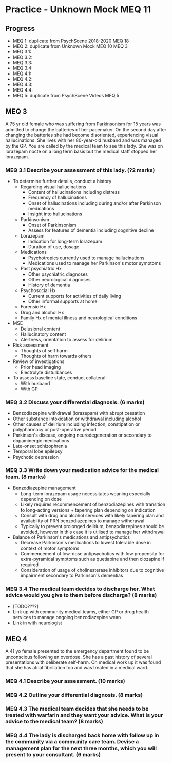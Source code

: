 # Practice - Unknown Mock MEQ 11

## Progress

- MEQ 1: duplicate from PsychScene 2018-2020 MEQ 18
- MEQ 2: duplicate from Unknown Mock MEQ 10 MEQ 3
- MEQ 3.1:
- MEQ 3.2:
- MEQ 3.3:
- MEQ 3.4:
- MEQ 4.1:
- MEQ 4.2:
- MEQ 4.3:
- MEQ 4.4:
- MEQ 5: duplicate from PsychScene Videos MEQ 5

## MEQ 3
A 75 yr old female who was suffering from Parkinsonism for 15 years was admitted to change the batteries of her pacemaker. On the second day after changing the batteries she had become disoriented, experiencing visual hallucinations. She lives with her 80-year-old husband and was managed by the GP. You are called by the medical team to see this lady. She was on lorazepam nocte on a long term basis but the medical staff stopped her lorazepam. 

### MEQ 3.1 Describe your assessment of this lady. (?2 marks)


- To determine further details, conduct a history
  - Regarding visual hallucinations
    - Content of hallucinations including distress
    - Frequency of hallucinations
    - Onset of hallucinations including during and/or after Parkinson medications
    - Insight into hallucinations
  - Parkinsonism
    - Onset of Parkinsonism
    - Assess for features of dementia including cognitive decline
  - Lorazepam
    - Indication for long-term lorazepam
    - Duration of use, dosage
  - Medications
    - Psychotropics currently used to manage hallucinations
    - Medications used to manage her Parkinson's motor symptoms
  - Past psychiatric Hx
    - Other psychiatric diagnoses
    - Other neurological diagnoses
    - History of dementia
  - Psychosocial Hx
    - Current supports for activities of daily living
    - Other informal supports at home
  - Forensic Hx
  - Drug and alcohol Hx
  - Family Hx of mental illness and neurological conditions
- MSE
  - Delusional content
  - Hallucinatory content
  - Alertness, orientation to assess for delirium
- Risk assessment
  - Thoughts of self harm
  - Thoughts of harm towards others
- Review of investigations
  - Prior head imaging
  - Electrolyte disturbances
- To assess baseline state, conduct collateral:
  - With husband
  - With GP

### MEQ 3.2 Discuss your differential diagnosis. (6 marks)

- Benzodiazepine withdrawal (lorazepam) with abrupt cessation
- Other substance intoxication or withdrawal including alcohol
- Other causes of delirium including infection, constipation or polypharmacy or post-operative period
- Parkinson's disease, ongoing neurodegeneration or secondary to dopaminergic medications
- Late-onset schizophrenia
- Temporal lobe epilepsy
- Psychotic depression

### MEQ 3.3 Write down your medication advice for the medical team. (8 marks)

- Benzodiazepine management
  - Long-term lorazepam usage necessitates weaning especially depending on dose
  - Likely requires recommencement of benzodiazepines with transition to long-acting versions + tapering plan depending on indication
  - Consult with drug and alcohol services with likely tapering plan and availability of PRN benzodiazepines to manage withdrawal
  - Typically to prevent prolonged delirium, benzodiazepines should be avoided, however in this case it is utilised to manage her withdrawal
- Balance of Parkinson's medications and antipsychotics
  - Decrease Parkinson's medications to lowest tolerable dose in context of motor symptoms
  - Commencement of low-dose antipsychotics with low propensity for extra-pyramidal symptoms such as quetiapine and then clozapine if required
  - Consideration of usage of cholinesterase inhibitors due to cognitive impairment secondary to Parkinson's dementias


### MEQ 3.4 The medical team decides to discharge her. What advice would you give to them before discharge? (8 marks)

- [TODO????]
- Link up with community medical teams, either GP or drug health services to manage ongoing benzodiazepine wean
- Link in with neurologist

## MEQ 4
A 41 yo female presented to the emergency department found to be unconscious following an overdose. She has a past history of several presentations with deliberate self-harm. On medical work up it was found that she has atrial fibrillation too and was treated in a medical ward. 

### MEQ 4.1 Describe your assessment. (10 marks) 

### MEQ 4.2 Outline your differential diagnosis. (8 marks)

### MEQ 4.3 The medical team decides that she needs to be treated with warfarin and they want your advice. What is your advice to the medical team? (8 marks)

### MEQ 4.4 The lady is discharged back home with follow up in the community via a community care team. Devise a management plan for the next three months, which you will present to your consultant. (6 marks)
